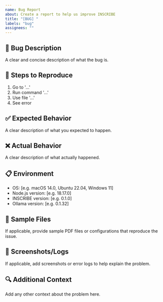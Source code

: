 ```yaml
---
name: Bug Report
about: Create a report to help us improve INSCRIBE
title: "[BUG] "
labels: "bug"
assignees: ""
---
```


## 🐛 Bug Description

A clear and concise description of what the bug is.

## 🔄 Steps to Reproduce

1. Go to '...'
2. Run command '...'
3. Use file '...'
4. See error

## ✅ Expected Behavior

A clear description of what you expected to happen.

## ❌ Actual Behavior

A clear description of what actually happened.

## 📋 Environment

- OS: [e.g. macOS 14.0, Ubuntu 22.04, Windows 11]
- Node.js version: [e.g. 18.17.0]
- INSCRIBE version: [e.g. 0.1.0]
- Ollama version: [e.g. 0.1.32]

## 📁 Sample Files

If applicable, provide sample PDF files or configurations that reproduce the issue.

## 📸 Screenshots/Logs

If applicable, add screenshots or error logs to help explain the problem.

## 🔍 Additional Context

Add any other context about the problem here.
